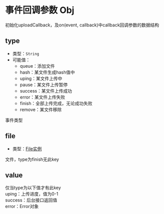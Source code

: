 # 事件回调参数 Obj

初始化uploadCallback，及on(event, callback)中callback回调参数的数据结构

## type

+ 类型：`String`
+ 可能值：
  + queue：添加文件
  + hash：某文件生成hash值中
  + uping：某文件上传中
  + pause：某文件上传暂停
  + success：某文件上传成功
  + error：某文件上传失败
  + finish：全部上传完成，无论成功失败
  + remove：某文件移除

事件类型

## file

+ 类型：[File实例](attr-file.md)

文件，type为finish无此key

## value

仅当type为以下值才有此key<br>uping：上传进度，值为0-1<br>success：后台接口返回值<br>error：Error对象
